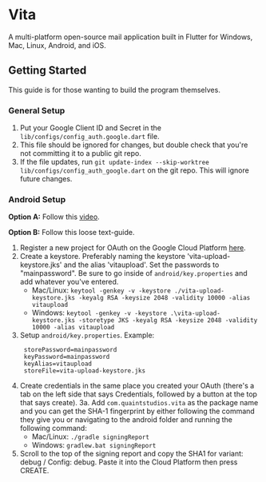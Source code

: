 # Vita

A multi-platform open-source mail application built in Flutter for Windows, Mac, Linux, Android, and iOS.

## Getting Started
This guide is for those wanting to build the program themselves.
### General Setup
1. Put your Google Client ID and Secret in the `lib/configs/config_auth.google.dart` file.
2. This file should be ignored for changes, but double check that you're not committing it to a public git repo.
3. If the file updates, run `git update-index --skip-worktree lib/configs/config_auth_google.dart` on the git repo. This will ignore future changes.

### Android Setup
**Option A:** Follow this [video](https://www.youtube.com/watch?v=E5WgU6ERZzA).

**Option B:** Follow this loose text-guide.
1. Register a new project for OAuth on the Google Cloud Platform [here](https://console.cloud.google.com/apis/credentials/consent).
2. Create a keystore. Preferably naming the keystore 'vita-upload-keystore.jks' and the alias 'vitaupload'. Set the passwords to "mainpassword". Be sure to go inside of `android/key.properties` and add whatever you've entered.
   -    Mac/Linux: `keytool -genkey -v -keystore ./vita-upload-keystore.jks -keyalg RSA -keysize 2048 -validity 10000 -alias vitaupload`
   -    Windows: `keytool -genkey -v -keystore .\vita-upload-keystore.jks -storetype JKS -keyalg RSA -keysize 2048 -validity 10000 -alias vitaupload`
3. Setup `android/key.properties`.
   Example:
   ```
    storePassword=mainpassword
    keyPassword=mainpassword
    keyAlias=vitaupload
    storeFile=vita-upload-keystore.jks
    ```
4. Create credentials in the same place you created your OAuth (there's a tab on the left side that says Credentials, followed by a button at the top that says create).
   3a. Add `com.quaintstudios.vita` as the package name and you can get the SHA-1 fingerprint by either following the command they give you or navigating to the android folder and running the following command:
   - Mac/Linux: `./gradle signingReport`
   - Windows: `gradlew.bat signingReport`
5. Scroll to the top of the signing report and copy the SHA1 for variant: debug / Config: debug. Paste it into the Cloud Platform then press CREATE.
